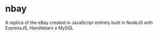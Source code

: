 # nbay
A replica of the eBay created in JavaScript entirely built in NodeJS  with ExpressJS, Handlebars a MySQL
